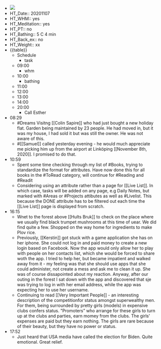 - ![](https://firebasestorage.googleapis.com/v0/b/firescript-577a2.appspot.com/o/imgs%2Fapp%2FDavidsroam%2FuvOmbxu2Os.png?alt=media&token=42619182-b71e-4f08-9711-68e92e247362)
- HT_Date:: 20201107
- HT_WHM:: yes
- HT_Meditation:: yes
- HT_PT:: no
- HT_Bathing:: 5 C 4 min
- HT_Back_ex:: no
- HT_Weight:: xx
- {{table}}
    - Schedule
        - task
    - 09:00
        - whm
    - 10:00
        - bathing
    - 11:00
    - 12:00
    - 13:00
    - 14:00
    - 20:00
        - Call Esther
-  08:29
    - #Dreams Visitng [[Colin Sapire]] who had just bought a new holiday flat. Garden being maintained by 23 people. He had moved in, but it was my house, I had sold it but was still the owner. He was not aware of this.
    - #[[Samuel]] called yesterday evening - he would much appreciate me picking him up from the airport at Linköping [[November 8th, 2020]]. I promised to do that.
- 10:59
    - Spent some time checking through my list of #Books, trying to standardize the format for attributes. Have now done this for all books in the #ToRead category, will continue for #Reading and #Readit
    - Considering using an attribute rather than a page for [[Live List]]. In which case, tasks will be added on any page, e.g Daily Notes, but marked with #Areas or #Projects attibutes as well as #Livelist. This because the DONE attribute has to be filtered out each time the [[Live List]] page is displayed from scratch.
- 16:15
    - Wnet to the forest above [[Hults Bruk]] to check on the place where we usually find black trumpet mushrooms at this time of uear. We did find quite a few. Shopped on the way home for ingredients to make Plov rice.
    - Previously, [[Kerstin]] got stuck with a game application she has on her iphone. She could not log in and paid money to create a new login based on Facebook. Now the app would only allow her to play with people on her contacts list, which she would be forced to share woth the app. I tried to help her, but became impatient and walked away from it - my feeling was that she should use apps that she could administer, not create a mess and ask me to clean it up. She was of course dissapointed about my reaction. Anyway, after our outing in the forest I sat down with the app and discovered that sje was trying to log in with her email address, while the app was expecting her to use her username. 
    - Continuing to read [[Very Important People]] - an interesting description of the competitionfor status amongst superwealthy  men. For them, being surrounded by pretty girls (models) in expensive clubs confers status. ”Promoters” who arrange for these girls to turn up at the clubs and parties, earn momey from the clubs. The girls’ expenses are paid but they earn nothing. The girls are rare because of their beauty, but they have no power or status.
- 17:52
    - Just heard that USA media have called the election for Biden. Quite emotional. Great relief.
